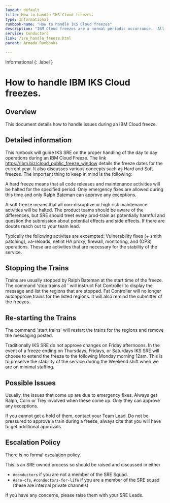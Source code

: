 ```yaml
---
layout: default
title: How to handle IKS Cloud freezes.
type: Informational
runbook-name: "How to handle IKS Cloud freezes"
description: "IBM Cloud freezes are a normal periodic occurrance.  All SRE need to be able to properly handle various duties to ensure proper adherence to IBM policies."
service: Conductors
link: /sre_handle_freeze.html
parent: Armada Runbooks

---
```


Informational
{: .label }

# How to handle IBM IKS Cloud freezes.  

## Overview

This document details how to handle issues during an IBM Cloud freeze.  



## Detailed information

This runbook will guide IKS SRE on the proper handling of the day to day operations during an IBM Cloud Freeze.  The link  https://ibm.biz/cloud_public_freeze_window details the freeze dates for the current year.  It also discusses various concepts such as Hard and Soft freezes.  The important thing to keep in mind is the following: 

A hard freeze means that all code releases and maintenance activities will be halted for the specified period.  Only emergency fixes are allowed during this time and only Ralph Bateman can approve any exceptions. 

A soft freeze means that all non-disruptive or high risk maintenance actvities will be halted.  The product teams should be aware of the differences, but SRE should treet every prod-train as potentially harmful and question the submission about potential effects and side effects.  If there are doubts reach out to your team lead. 

Typically the following activites are excempted:  Vulnerability fixes (+ smith patching), va-reloads, netint HA proxy, firewall, monitoring, and (OPS) operations.  These are activities that are necessary for the stability of the service.


## Stopping the Trains

Trains are usually stopped by Ralph Bateman at the start time of the freeze.  The command 'stop trains all <Message> <regions>' will instruct Fat Controller to display the message and list the regions that are stopped.  Fat Controller will no longer autoapprove trains for the listed regions.  It will also remind the submitter of the freezes.



## Re-starting the Trains 

The command 'start trains' will restart the trains for the regions and remove the messaging posted.

Traditionally IKS SRE do not approve changes on Friday afternoons.  In the event of a freeze ending on Thursdays, Fridays, or Saturdays IKS SRE will choose to extend the freeze to the following Monday morning 12am.  This is to preserve the stability of the service during the Weekend shift when we are on minimal staffing.  


##  Possible Issues

Usually, the issues that come up are due to emergency fixes.  Always get Ralph, Colin or Trey involved when these come up.  Only they can approve any exceptions. 

If you cannot get a hold of them, contact your Team Lead.  Do not be pressured to approve a train during a freeze, always cite that you will have to get additional approvals.



## Escalation Policy

There is no formal escalation policy.

This is an SRE owned process so should be raised and discussed in either

- `#conductors` if you are not a member of the SRE Squad.
- `#sre-cfs`, `#conductors-for-life` if you are a member of the SRE squad (these are internal private channels)

If you have any concerns, please raise them with your SRE Leads.
